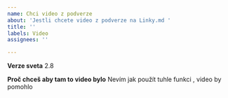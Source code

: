 ```yaml
---
name: Chci video z podverze
about: 'Jestli chcete video z podverze na Linky.md '
title: ''
labels: Video
assignees: ''

---
```


**Verze sveta**
2.8

**Proč chceš aby tam to video bylo**
Nevím jak použít tuhle funkci , video by pomohlo
